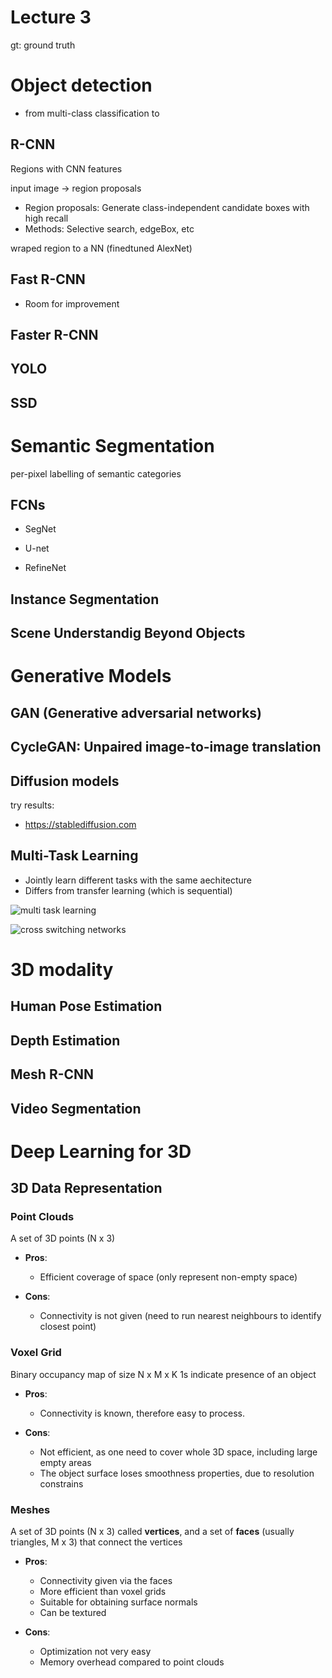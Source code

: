# Lecture 3

gt: ground truth
# Object detection

- from multi-class classification to 

## R-CNN

Regions with CNN features

input image -> region proposals

- Region proposals: Generate class-independent candidate boxes with high recall
- Methods: Selective search, edgeBox, etc

wraped region to a NN (finedtuned AlexNet)


## Fast R-CNN

- Room for improvement


## Faster R-CNN


## YOLO



## SSD 



# Semantic Segmentation

per-pixel labelling of semantic categories 


##



## FCNs


- SegNet

- U-net

- RefineNet

## Instance Segmentation




## Scene Understandig Beyond Objects



# Generative Models

## GAN (Generative adversarial networks)

## CycleGAN: Unpaired image-to-image translation 


## Diffusion models

try results:
- https://stablediffusion.com


## Multi-Task Learning

- Jointly learn different tasks with the same aechitecture
- Differs from transfer learning (which is sequential)

![multi task learning](/imgs/.png)

![cross switching networks](/imgs/.png)


# 3D modality



## Human Pose Estimation


## Depth Estimation

## Mesh R-CNN

## Video Segmentation

# Deep Learning for 3D

## 3D Data Representation

### Point Clouds
A set of 3D points (N x 3)

- **Pros**:
    - Efficient coverage of space (only represent non-empty space)

- **Cons**:
    - Connectivity is not given (need to run nearest neighbours to identify closest point)

### Voxel Grid

Binary occupancy map of size N x M x K
1s indicate presence of an object

- **Pros**:
    - Connectivity is known, therefore easy to process.

- **Cons**:
    - Not efficient, as one need to cover whole 3D space, including large empty areas
    - The object surface loses smoothness properties, due to resolution constrains

### Meshes

A set of 3D points (N x 3) called **vertices**, and a set of **faces** (usually triangles, M x 3) that connect the vertices

- **Pros**:
    - Connectivity given via the faces
    - More efficient than voxel grids
    - Suitable for obtaining surface normals
    - Can be textured

- **Cons**:
    - Optimization not very easy
    - Memory overhead compared to point clouds

